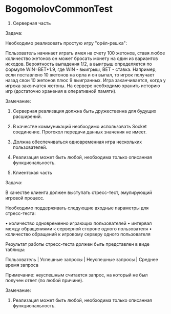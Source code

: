 # BogomolovCommonTest
1. Серверная часть

Задача:

Необходимо реализовать простую игру "орёл-решка":

Пользователь начинает играть имея на счету 100 жетонов,
ставя любое количество жетонов он может бросать монету на один из вариантов исходов. Вероятность выпадения 1/2, а выигрыш определяется по формуле WIN=BET*1.9, где WIN - выигрыш, BET - ставка. Например, если поставлено 10 жетонов на орла и он выпал, то игрок получает назад свои 10 жетонов плюс 9 выигранных. Игра заканчивается, когда у игрока закончатся жетоны. На сервере необходимо хранить историю игр (достаточно хранения в оперативной памяти).

Замечание:

1.	Серверная реализация должна быть дружественна для будущих расширений.
2.	В качестве коммуникаций необходимо использовать Socket соединение. Протокол передачи данных значения не имеет. 
3.	Должна обеспечиваться одновременная игра нескольких пользователей.
4.	Реализация может быть любой, необходима только описанная функциональность.

2. Клиентская часть

Задача:

В качестве клиента должен выступать стресс-тест, эмулирующий игровой процесс.

Необходимо поддерживать следующие входные параметры для стресс-теста:

•	количество одновременно играющих пользователей
•	интервал между обращениями к серверной стороне одного пользователя
•	количество обращений к игровому серверу одного пользователя

Результат работы стресс-теста должен быть представлен в виде таблицы:
 
Пользователь | Успешные запросы | Неуспешные запросы | Среднее время запроса  

 
Примечание: неуспешным считается запрос, на который не был получен ответ (по любой причине).

Замечание:

1.	Реализация может быть любой, необходима только описанная функциональность.



